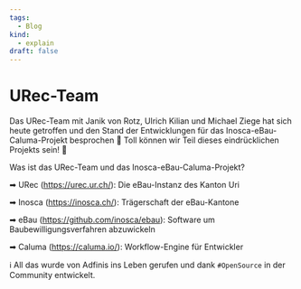 ```yaml
---
tags:
  - Blog
kind:
  - explain
draft: false
---
```

# URec-Team

Das URec-Team mit Janik von Rotz, Ulrich Kilian und Michael Ziege hat sich heute getroffen und den Stand der Entwicklungen für das Inosca-eBau-Caluma-Projekt besprochen 💪 Toll können wir Teil dieses eindrücklichen Projekts sein! 🙌 

Was ist das URec-Team und das Inosca-eBau-Caluma-Projekt?

➡ URec (https://urec.ur.ch/): Die eBau-Instanz des Kanton Uri

➡ Inosca (https://inosca.ch/): Trägerschaft der eBau-Kantone

➡ eBau (https://github.com/inosca/ebau): Software um Baubewilligungsverfahren abzuwickeln

➡ Caluma (https://caluma.io/): Workflow-Engine für Entwickler

ℹ All das wurde von Adfinis ins Leben gerufen und dank `#OpenSource` in der Community entwickelt.